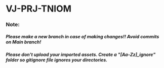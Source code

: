 # VJ-PRJ-TNIOM

### Note: 
##### Please make a new branch in case of making changes!! Avoid commits on Main branch!

##### Please don't upload your imported assets. Create a "[Aa-Zz]_ignore" folder so gitignore file ignores your directories.
